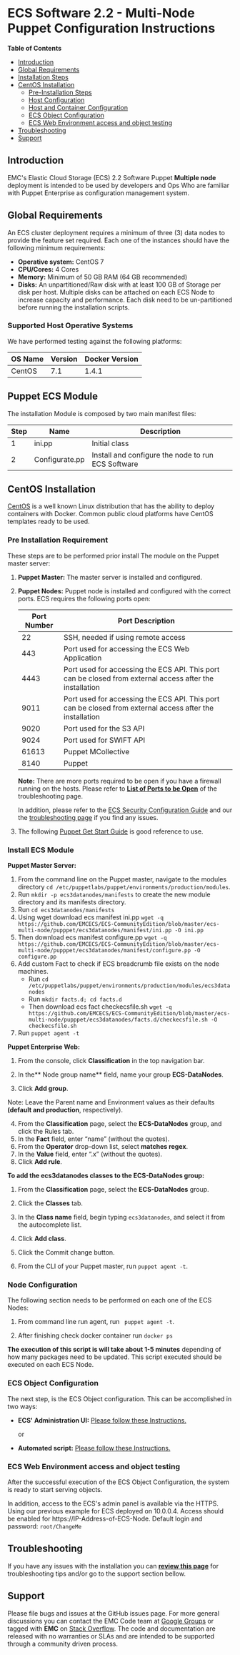 # ECS Software 2.2 - Multi-Node Puppet Configuration Instructions


**Table of Contents**
- [Introduction](#introduction)
- [Global Requirements](#global-requirements)
- [Installation Steps](#installation-steps)
- [CentOS Installation](#centos-installation)
	- [Pre-Installation Steps](#pre-installation-steps)
	- [Host Configuration](#host-configuration)
	- [Host and Container Configuration](#host-and-container-configuration)
	- [ECS Object Configuration](#ecs-object-configuration)
	- [ECS Web Environment access and object testing](#ecs-web-environment-access-and-object-testing)
- [Troubleshooting](#troubleshooting)
- [Support](#support)



## Introduction

EMC's Elastic Cloud Storage (ECS) 2.2 Software Puppet **Multiple node** deployment is intended to be used by developers and Ops Who are familiar with Puppet Enterprise as configuration management system.


## Global Requirements

An ECS cluster deployment requires a minimum of three (3) data nodes to provide the feature set required. Each one of the instances should have the following minimum requirements: 

- **Operative system:** CentOS 7
- **CPU/Cores:** 4 Cores
- **Memory:** Minimum of 50 GB RAM (64 GB recommended)
- **Disks:** An unpartitioned/Raw disk with at least 100 GB of Storage per disk per host. Multiple disks can be attached on each ECS Node to increase capacity and performance. Each disk need to be un-partitioned before running the installation scripts.


### Supported Host Operative Systems

We have performed testing against the following platforms: 

OS Name | Version | Docker Version |
|-------|---------|----------------|
|CentOS	| 7.1	  | 1.4.1          |


## Puppet ECS Module 

The installation Module is composed by two main manifest files:

|Step| Name | Description |
|------|------|-----------|
|1| ini.pp | Initial class|
|2| Configurate.pp  | Install and configure the node to run ECS Software|


## CentOS Installation

[CentOS](http://www.centos.org/) is a well known Linux distribution that has the ability to deploy containers with Docker. Common public cloud platforms have CentOS templates ready to be used.


### Pre Installation Requirement

These steps are to be performed prior install The module on the Puppet master server:

1. **Puppet Master:** The master server is installed and configured.

2. **Puppet Nodes:** Puppet node is installed and configured with the correct ports. ECS requires the following ports open:

	|Port Number|Port Description|
	|-----------|----------------|
	|22| SSH, needed if using remote access |
	|443 | Port used for accessing the ECS Web Application|
	|4443| Port used for accessing the ECS API. This port can be closed from external access after the installation|
	|9011| Port used for accessing the ECS API. This port can be closed from external access after the installation|
	|9020| Port used for the S3 API|
	|9024| Port used for SWIFT API |
	|61613| Puppet MCollective |
	|8140| Puppet |

	**Note:** There are more ports required to be open if you have a firewall running on the hosts. Please refer to **[List of Ports to be Open](https://github.com/EMCECS/ECS-CommunityEdition/blob/master/Documentation/ECS-Troubleshooting.md#list-of-open-ports-required-on-each-ecs-data-node)** of the troubleshooting page.

	In addition, please refer to the [ECS Security Configuration Guide](https://community.emc.com/docs/DOC-45012 "ECS Security Configuration Guide") and our the [troubleshooting page](https://github.com/EMCECS/ECS-CommunityEdition/blob/master/Documentation/ECS-Troubleshooting.md "troubleshooting page") if you find any issues.

3. The following [Puppet Get Start Guide](http://info.puppetlabs.com/pe-azure-gsg.html) is good reference to use.

### Install ECS Module 

**Puppet Master Server:**
 
1. From the command line on the Puppet master, navigate to the modules directory `cd /etc/puppetlabs/puppet/environments/production/modules`.
2. Run `mkdir -p ecs3datanodes/manifests` to create the new module directory and its manifests directory.
3. Run `cd ecs3datanodes/manifests`
3. Using wget download ecs manifest ini.pp `wget -q https://github.com/EMCECS/ECS-CommunityEdition/blob/master/ecs-multi-node/pupppet/ecs3datanodes/manifest/ini.pp -O ini.pp`
4. Then download ecs manifest configure.pp `wget -q https://github.com/EMCECS/ECS-CommunityEdition/blob/master/ecs-multi-node/pupppet/ecs3datanodes/manifest/configure.pp -O configure.pp`
5. Add custom Fact to check if ECS breadcrumb file exists on the node machines.
	- Run `cd /etc/puppetlabs/puppet/environments/production/modules/ecs3datanodes`
	- Run `mkdir facts.d; cd facts.d`
	- Then download ecs fact checkecsfile.sh `wget -q https://github.com/EMCECS/ECS-CommunityEdition/blob/master/ecs-multi-node/pupppet/ecs3datanodes/facts.d/checkecsfile.sh -O checkecsfile.sh`
5. Run `puppet agent -t`


**Puppet Enterprise Web:**

1. From the console, click **Classification** in the top navigation bar.

2. In the** Node group name** field, name your group **ECS-DataNodes**.
3. Click **Add group**.

Note: Leave the Parent name and Environment values as their defaults **(default and production**, respectively).

4. From the **Classification** page, select the **ECS-DataNodes** group, and click the Rules tab.
5. In the **Fact** field, enter “name” (without the quotes).
6. From the **Operator** drop-down list, select **matches regex**.
7. In the **Value** field, enter “.x” (without the quotes).
8. Click **Add rule**.

**To add the ecs3datanodes classes to the ECS-DataNodes group:**

1. From the **Classification** page, select the **ECS-DataNodes** group.
2. Click the **Classes** tab.
3. In the **Class name** field, begin typing `ecs3datanodes`, and select it from the autocomplete list.
4. Click **Add class**.
6. Click the Commit change button.

7. From the CLI of your Puppet master, run `puppet agent -t`.


### Node Configuration

The following section needs to be performed on each one of the ECS Nodes:

1. From command line run agent, run ` puppet agent -t`.

2. After finishing check docker container run `docker ps`

**The execution of this script is will take about 1-5 minutes** depending of how many packages need to be updated. This script executed should be executed on each ECS Node.


### ECS Object Configuration 

The next step, is the ECS Object configuration. This can be accomplished in two ways: 

- **ECS' Administration UI:** [Please follow these Instructions.](https://github.com/EMCECS/ECS-CommunityEdition/blob/master/Documentation/ECS-UI-Web-Interface.md "ECS UI Object Configuration via Administration website")

	or

- **Automated script:** [Please follow these Instructions.](https://github.com/EMCECS/ECS-CommunityEdition/blob/master/Documentation/ECS-MultiNode-Instructions.md#ecs-object-configuration "ECS UI Object Configuration via Automated script")





### ECS Web Environment access and object testing

After the successful execution of the ECS Object Configuration, the system is ready to start serving objects.

In addition, access to the ECS's admin panel is available via the HTTPS. Using our previous example for ECS deployed on 10.0.0.4. Access should be enabled for https://IP-Address-of-ECS-Node. Default login and password: `root/ChangeMe`
  

## Troubleshooting
If you have any issues with the installation you can **[review this page](https://github.com/EMCECS/ECS-CommunityEdition/blob/master/Documentation/ECS-Troubleshooting.md "Troubleshooting page")** for troubleshooting tips and/or go to the support section bellow.


## Support

Please file bugs and issues at the GitHub issues page. For more general discussions you can contact the EMC Code team at <a href="https://groups.google.com/forum/#!forum/emccode-users">Google Groups</a> or tagged with **EMC** on <a href="https://stackoverflow.com">Stack Overflow</a>. The code and documentation are released with no warranties or SLAs and are intended to be supported through a community driven process.
